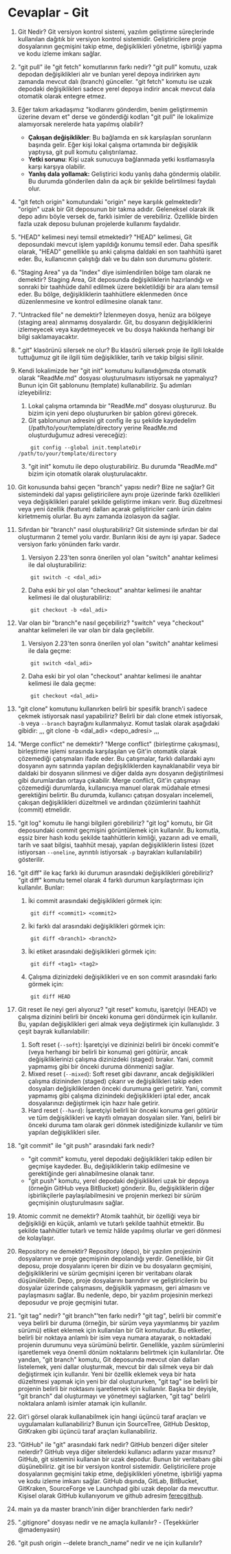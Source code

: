 # Cevaplar - Git

1. Git Nedir?
    Git versiyon kontrol sistemi, yazılım geliştirme süreçlerinde kullanılan dağıtık bir versiyon kontrol sistemidir. Geliştiricilere proje dosyalarının geçmişini takip etme, değişiklikleri yönetme, işbirliği yapma ve kodu izleme imkanı sağlar.

2. "git pull" ile "git fetch" komutlarının farkı nedir?
    "git pull" komutu, uzak depodan değişiklikleri alır ve bunları yerel depoya indirirken aynı zamanda mevcut dalı (branch) günceller. "git fetch" komutu ise uzak depodaki değişiklikleri sadece yerel depoya indirir ancak mevcut dala otomatik olarak entegre etmez.

3. Eğer takım arkadaşımız "kodlarımı gönderdim, benim geliştirmemin üzerine devam et" derse ve gönderdiği kodları "git pull" ile lokalimize alamıyorsak nerelerde hata yapılmış olabilir?
    * **Çakışan değişiklikler**: Bu bağlamda en sık karşılaşılan sorunların başında gelir. Eğer kişi lokal çalışma ortamında bir değişiklik yaptıysa, git pull komutu çalıştırılamaz.
    * **Yetki sorunu**: Kişi uzak sunucuya bağlanmada yetki kısıtlamasıyla karşı karşıya olabilir.
    * **Yanlış dala yollamak:** Geliştirici kodu yanlış daha göndermiş olabilir. Bu durumda gönderilen dalın da açık bir şekilde belirtilmesi faydalı olur.

4. "git fetch origin" komutundaki "origin" neye karşılık gelmektedir?
    "origin" uzak bir Git deposunun bir takma adıdır. Geleneksel olarak ilk depo adını böyle versek de, farklı isimler de verebiliriz. Özellikle birden fazla uzak deposu bulunan projelerde kullanımı faydalıdır.

5. "HEAD" kelimesi neyi temsil etmektedir?
    "HEAD" kelimesi, Git deposundaki mevcut işlem yapıldığı konumu temsil eder. Daha spesifik olarak, "HEAD" genellikle şu anki çalışma daldaki en son taahhütü işaret eder. Bu, kullanıcının çalıştığı dalı ve bu dalın son durumunu gösterir.

6. "Staging Area" ya da "Index" diye isimlendirilen bölge tam olarak ne demektir?
    Staging Area, Git deposunda değişikliklerin hazırlandığı ve sonraki bir taahhüde dahil edilmek üzere bekletildiği bir ara alanı temsil eder. Bu bölge, değişikliklerin taahhütlere eklenmeden önce düzenlenmesine ve kontrol edilmesine olanak tanır.  

7. "Untracked file" ne demektir?
    İzlenmeyen dosya, henüz ara bölgeye (staging area) alınmamış dosyalardır. Git, bu dosyanın değişikliklerini izlemeyecek veya kaydetmeyecek ve bu dosya hakkında herhangi bir bilgi saklamayacaktır. 

8. ".git" klasörünü silersek ne olur?
    Bu klasörü silersek proje ile ilgili lokalde tuttuğumuz git ile ilgili tüm değişiklikler, tarih ve takip bilgisi silinir.

9. Kendi lokalimizde her "git init" komutunu kullanıdığımızda otomatik olarak "ReadMe.md" dosyası oluşturulmasını istiyorsak ne yapmalıyız?
    Bunun için Git şablonunu (template) kullanabiliriz. Şu adımları izleyebiliriz:
    1. Lokal çalışma ortamında bir "ReadMe.md" dosyası oluştururuz. Bu bizim için yeni depo oluştururken bir şablon görevi görecek.
    2. Git şablonunun adresini git config ile şu şekilde kaydedelim (/path/to/your/template/directory yerine ReadMe.md oluşturduğumuz adresi vereceğiz):
    ```
        git config --global init.templateDir /path/to/your/template/directory
    ```
    3. "git init" komutu ile depo oluşturabiliriz. Bu durumda "ReadMe.md" bizim için otomatik olarak oluşturulacaktır.

10. Git konusunda bahsi geçen "branch" yapısı nedir? Bize ne sağlar?
    Git sistemindeki dal yapısı geliştiricilere aynı proje üzerinde farklı özellikleri veya değişiklikleri paralel şekilde geliştirme imkanı verir. Bug düzeltmesi veya yeni özellik (feature) dalları açarak geliştiriciler canlı ürün dalını kirletmemiş olurlar. Bu aynı zamanda izolasyon da sağlar.

11. Sıfırdan bir "branch" nasıl oluşturabiliriz?
    Git sisteminde sıfırdan bir dal oluşturmanın 2 temel yolu vardır. Bunların ikisi de aynı işi yapar. Sadece versiyon farkı yönünden farkı vardır.
    1. Versiyon 2.23'ten sonra önerilen yol olan "switch" anahtar kelimesi ile dal oluşturabiliriz:
    ```
        git switch -c <dal_adi>
    ```
    2. Daha eski bir yol olan "checkout" anahtar kelimesi ile anahtar kelimesi ile dal oluşturabiliriz:
    ```
        git checkout -b <dal_adi>
    ```

12. Var olan bir "branch"e nasıl geçebiliriz?
    "switch" veya "checkout" anahtar kelimeleri ile var olan bir dala geçilebilir.
    1. Versiyon 2.23'ten sonra önerilen yol olan "switch" anahtar kelimesi ile dala geçme:
    ```
        git switch <dal_adi>
    ```
    2. Daha eski bir yol olan "checkout" anahtar kelimesi ile anahtar kelimesi ile dala geçme:
    ```
        git checkout <dal_adi>

13. "git clone" komutunu kullanırken belirli bir spesifik branch'i sadece çekmek istiyorsak nasıl yapabiliriz?
    Belirli bir dalı clone etmek istiyorsak, `-b` veya `--branch` bayrağını kullanmalıyız. Komut taslak olarak aşağıdaki gibidir:
    ,,,
        git clone -b <dal_adi> <depo_adresi>
    ,,,

14. "Merge conflict" ne demektir?
    "Merge conflict" (birleştirme çakışması), birleştirme işlemi sırasında karşılaşılan ve Git'in otomatik olarak çözemediği çatışmaları ifade eder. Bu çatışmalar, farklı dallardaki aynı dosyanın aynı satırında yapılan değişikliklerden kaynaklanabilir veya bir daldaki bir dosyanın silinmesi ve diğer dalda aynı dosyanın değiştirilmesi gibi durumlardan ortaya çıkabilir. Merge conflict, Git'in çatışmayı çözemediği durumlarda, kullanıcıya manuel olarak müdahale etmesi gerektiğini belirtir. Bu durumda, kullanıcı çatışan dosyaları incelemeli, çakışan değişiklikleri düzeltmeli ve ardından çözümlerini taahhüt (commit) etmelidir.

15. "git log" komutu ile hangi bilgileri görebiliriz?
    "git log" komutu, bir Git deposundaki commit geçmişini görüntülemek için kullanılır. Bu komutla, eşsiz birer hash kodu şekilde taahhütlerin kimliği, yazarın adı ve emaili, tarih ve saat bilgisi, taahhüt mesajı, yapılan değişikliklerin listesi (özet istiyorsan `--oneline`, ayrıntılı istiyorsak `-p` bayrakları kullanılabilir) gösterilir.

16. "git diff" ile kaç farklı iki durumun arasındaki değişiklikleri görebiliriz?
    "git diff" komutu temel olarak 4 farklı durumun karşılaştırması için kullanılır. Bunlar:
    1. İki commit arasındaki değişiklikleri görmek için:
    ```
        git diff <commit1> <commit2>
    ```
    2. İki farklı dal arasındaki değişiklikleri görmek için:
    ```
        git diff <branch1> <branch2>
    ```
    3. İki etiket arasındaki değişiklikleri görmek için:
    ```
        git diff <tag1> <tag2>
    ```
    4. Çalışma dizinizdeki değişiklikleri ve en son commit arasındaki farkı görmek için:
    ```
        git diff HEAD
    ```

17. Git reset ile neyi geri alıyoruz?
    "git reset" komutu, işaretçiyi (HEAD) ve çalışma dizinini belirli bir önceki konuma geri döndürmek için kullanılır. Bu, yapılan değişiklikleri geri almak veya değiştirmek için kullanışlıdır. 3 çeşit bayrak kullanılabilir:
    
    1. Soft reset (`--soft`): İşaretçiyi ve dizininizi belirli bir önceki commit'e (veya herhangi bir belirli bir konuma) geri götürür, ancak değişikliklerinizi çalışma dizinizdeki (staged) bırakır. Yani, commit yapmamış gibi bir önceki duruma dönmenizi sağlar.
    2. Mixed reset (`--mixed`): Soft reset gibi davranır, ancak değişiklikleri çalışma dizininden (staged) çıkarır ve değişiklikleri takip eden dosyaları değişikliklerden önceki durumuna geri getirir. Yani, commit yapmamış gibi çalışma dizinindeki değişiklikleri iptal eder, ancak dosyalarınızı değiştirmek için hazır hale getirir.
    3. Hard reset (`--hard`): İşaretçiyi belirli bir önceki konuma geri götürür ve tüm değişiklikleri ve kayıtlı olmayan dosyaları siler. Yani, belirli bir önceki duruma tam olarak geri dönmek istediğinizde kullanılır ve tüm yapılan değişiklikleri siler.

18. "git commit" ile "git push" arasındaki fark nedir?
    * "git commit" komutu, yerel depodaki değişiklikleri takip edilen bir geçmişe kaydeder. Bu, değişikliklerin takip edilmesine ve gerektiğinde geri alınabilmesine olanak tanır.
    * "git push" komutu, yerel depodaki değişiklikleri uzak bir depoya (örneğin GitHub veya BitBucket) gönderir. Bu, değişikliklerin diğer işbirlikçilerle paylaşılabilmesini ve projenin merkezi bir sürüm geçmişinin oluşturulmasını sağlar.

19. Atomic commit ne demektir?
    Atomik taahhüt, bir özelliği veya bir değişikliği en küçük, anlamlı ve tutarlı şekilde taahhüt etmektir. Bu şekilde taahhütler tutarlı ve temiz hâlde yapılmış olurlar ve geri dönmesi de kolaylaşır.

20. Repository ne demektir?
    Repository (depo), bir yazılım projesinin dosyalarının ve proje geçmişinin depolandığı yerdir. Genellikle, bir Git deposu, proje dosyalarını içeren bir dizin ve bu dosyaların geçmişini, değişikliklerini ve sürüm geçmişini içeren bir veritabanı olarak düşünülebilir. Depo, proje dosyalarını barındırır ve geliştiricilerin bu dosyalar üzerinde çalışmasını, değişiklik yapmasını, geri almasını ve paylaşmasını sağlar. Bu nedenle, depo, bir yazılım projesinin merkezi deposudur ve proje geçmişini tutar.

21. "git tag" nedir? "git branch"’ten farkı nedir?
    "git tag", belirli bir commit'e veya belirli bir duruma (örneğin, bir sürüm veya yayımlanmış bir yazılım sürümü) etiket eklemek için kullanılan bir Git komutudur. Bu etiketler, belirli bir noktaya anlamlı bir isim veya numara atayarak, o noktadaki projenin durumunu veya sürümünü belirtir. Genellikle, yazılım sürümlerini işaretlemek veya önemli dönüm noktalarını belirtmek için kullanılırlar.
    Öte yandan, "git branch" komutu, Git deposunda mevcut olan dalları listelemek, yeni dallar oluşturmak, mevcut bir dalı silmek veya bir dalı değiştirmek için kullanılır. Yeni bir özellik eklemek veya bir hata düzeltmesi yapmak için yeni bir dal oluştururken, "git tag" ise belirli bir projenin belirli bir noktasını işaretlemek için kullanılır. Başka bir deyişle, "git branch" dal oluşturmayı ve yönetmeyi sağlarken, "git tag" belirli noktalara anlamlı isimler atamak için kullanılır.

22. Git'i görsel olarak kullanabilmek için hangi üçüncü taraf araçları ve uygulamaları kullanabiliriz?
    Bunun için SourceTree, GitHub Desktop, GitKraken gibi üçüncü taraf araçları kullanabiliriz.

23. "GitHub" ile "git" arasındaki fark nedir? GitHub benzeri diğer siteler nelerdir? GitHub veya diğer sitelerdeki kullanıcı adlarını yazar mısınız?
GitHub, git sistemini kullanan bir uzak depodur. Bunun bir veritabanı gibi düşünebiliriz. git ise bir versiyon kontrol sistemidir. Geliştiricilere proje dosyalarının geçmişini takip etme, değişiklikleri yönetme, işbirliği yapma ve kodu izleme imkanı sağlar. GitHub dışında, GitLab, BitBucket, GitKraken, SourceForge ve Launchpad gibi uzak depolar da mevcuttur. Kişisel olarak GitHub kullanıyorum ve github adresim [ferecgithub](https://github.com/ferecgithub).

24. main ya da master branch'inin diğer branchlerden farkı nedir?
25. ".gitignore" dosyası nedir ve ne amaçla kullanılır? - (Teşekkürler @madenyasin)
26. "git push origin --delete branch_name” nedir ve ne için kullanılır?